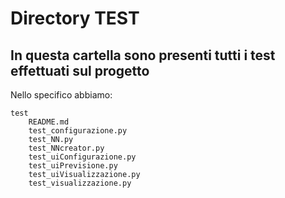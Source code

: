 # Directory TEST

## In questa cartella sono presenti tutti i test effettuati sul progetto

Nello specifico abbiamo:

```
test
    README.md
    test_configurazione.py
    test_NN.py
    test_NNcreator.py
    test_uiConfigurazione.py
    test_uiPrevisione.py
    test_uiVisualizzazione.py
    test_visualizzazione.py
```